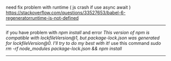 need fix problem with runtime ( js crash if use async await ) https://stackoverflow.com/questions/33527653/babel-6-regeneratorruntime-is-not-defined<br>

<hr>
if  you have problem with <em>npm install</em> and error <em>This version of npm is compatible with lockfileVersion@1, but package-lock.json was generated for lockfileVersion@0. I'll try to do my best with it!</em> use this command <em>sudo rm -rf node_modules package-lock.json && npm install</em>
<hr>

